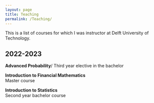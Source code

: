 ```yaml
---
layout: page
title: Teaching
permalink: /Teaching/
---
```

This is a list of courses for which I was instructor at Delft University of Technology.

## 2022-2023
**Advanced Probability**/
Third year elective in the bachelor

**Introduction to Financial Mathematics**\
Master course

**Introduction to Statistics**\
Second year bachelor course
